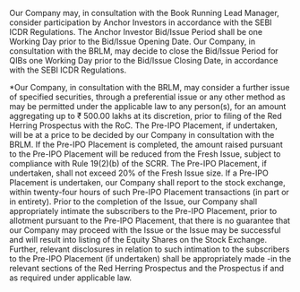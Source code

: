 Our Company may, in consultation with the Book Running Lead Manager, consider participation by Anchor Investors in accordance with the SEBI ICDR Regulations. The Anchor Investor Bid/Issue Period shall be one Working Day prior to the Bid/Issue Opening Date. Our Company, in consultation with the BRLM, may decide to close the Bid/Issue Period for QIBs one Working Day prior to the Bid/Issue Closing Date, in accordance with the SEBI ICDR Regulations.

*Our Company, in consultation with the BRLM, may consider a further issue of specified securities, through a preferential issue or any other method as may be permitted under the applicable law to any person(s), for an amount aggregating up to ₹ 500.00 lakhs at its discretion, prior to filing of the Red Herring Prospectus with the RoC. The Pre-IPO Placement, if undertaken, will be at a price to be decided by our Company in consultation with the BRLM. If the Pre-IPO Placement is completed, the amount raised pursuant to the Pre-IPO Placement will be reduced from the Fresh Issue, subject to compliance with Rule 19(2)(b) of the SCRR. The Pre-IPO Placement, if undertaken, shall not exceed 20% of the Fresh Issue size. If a Pre-IPO Placement is undertaken, our Company shall report to the stock exchange, within twenty-four hours of such Pre-IPO Placement transactions (in part or in entirety). Prior to the completion of the Issue, our Company shall appropriately intimate the subscribers to the Pre-IPO Placement, prior to allotment pursuant to the Pre-IPO Placement, that there is no guarantee that our Company may proceed with the Issue or the Issue may be successful and will result into listing of the Equity Shares on the Stock Exchange. Further, relevant disclosures in relation to such intimation to the subscribers to the Pre-IPO Placement (if undertaken) shall be appropriately made -in the relevant sections of the Red Herring Prospectus and the Prospectus if and as required under applicable law.
